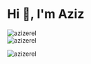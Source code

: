 # Hi 👋, I'm Aziz

<img align="center" src="https://github-readme-stats.vercel.app/api?username=azizerel&show_icons=true" alt="azizerel" style="border: none;" /> <br/>
<img align="left" src="https://github-readme-stats.vercel.app/api/top-langs/?username=azizerel&layout=compact&hide=html" alt="azizerel" /><br/>


<p align="left"> <img src="https://komarev.com/ghpvc/?username=azizerel" alt="azizerel" /> </p>

